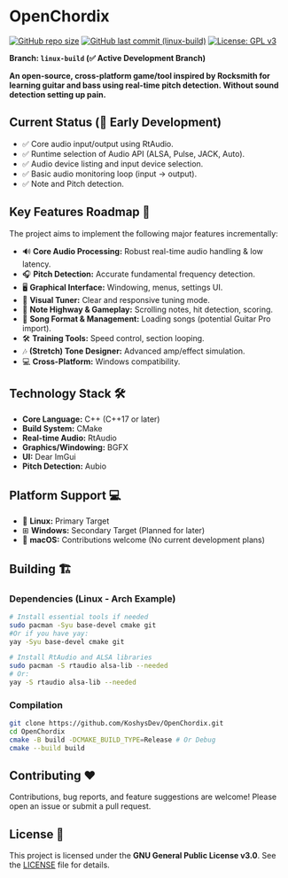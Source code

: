 # OpenChordix

[![GitHub repo size](https://img.shields.io/github/repo-size/KoshysDev/OpenChordix)](https://github.com/KoshysDev/OpenChordix/)
[![GitHub last commit (linux-build)](https://img.shields.io/github/last-commit/KoshysDev/OpenChordix/linux-build)](https://github.com/KoshysDev/OpenChordix/commits/linux-build)
[![License: GPL v3](https://img.shields.io/badge/License-GPLv3-blue.svg)](https://www.gnu.org/licenses/gpl-3.0)

**Branch: `linux-build` (✅ Active Development Branch)**

**An open-source, cross-platform game/tool inspired by Rocksmith for learning guitar and bass using real-time pitch detection. Without sound detection setting up pain.**

## Current Status (🌱 Early Development)

*   ✅ Core audio input/output using RtAudio.
*   ✅ Runtime selection of Audio API (ALSA, Pulse, JACK, Auto).
*   ✅ Audio device listing and input device selection.
*   ✅ Basic audio monitoring loop (input -> output).
*   ✅ Note and Pitch detection.

## Key Features Roadmap 🚀

The project aims to implement the following major features incrementally:

*   🔊 **Core Audio Processing:** Robust real-time audio handling & low latency.
*   🎧 **Pitch Detection:** Accurate fundamental frequency detection.
*   🖥️ **Graphical Interface:** Windowing, menus, settings UI.
*   🎸 **Visual Tuner:** Clear and responsive tuning mode.
*   🎼 **Note Highway & Gameplay:** Scrolling notes, hit detection, scoring.
*   📃 **Song Format & Management:** Loading songs (potential Guitar Pro import).
*   🛠 **Training Tools:** Speed control, section looping.
*   🎶 **(Stretch) Tone Designer:** Advanced amp/effect simulation.
*   💻 **Cross-Platform:** Windows compatibility.

## Technology Stack 🛠️

*   **Core Language:** C++ (C++17 or later)
*   **Build System:** CMake
*   **Real-time Audio:** RtAudio
*   **Graphics/Windowing:** BGFX
*   **UI:** Dear ImGui
*   **Pitch Detection:** Aubio

## Platform Support 💻

*   🐧 **Linux:** Primary Target
*   ⊞ **Windows:** Secondary Target (Planned for later)
*   🍎 **macOS:** Contributions welcome (No current development plans)

## Building 🏗️

### Dependencies (Linux - Arch Example)

```bash
# Install essential tools if needed
sudo pacman -Syu base-devel cmake git
#Or if you have yay:
yay -Syu base-devel cmake git

# Install RtAudio and ALSA libraries
sudo pacman -S rtaudio alsa-lib --needed
# Or:
yay -S rtaudio alsa-lib --needed
```

### Compilation

```bash
git clone https://github.com/KoshysDev/OpenChordix.git
cd OpenChordix
cmake -B build -DCMAKE_BUILD_TYPE=Release # Or Debug
cmake --build build
```

## Contributing ❤️

Contributions, bug reports, and feature suggestions are welcome! Please open an issue or submit a pull request.

## License 📜

This project is licensed under the **GNU General Public License v3.0**. See the [LICENSE](LICENSE) file for details.
